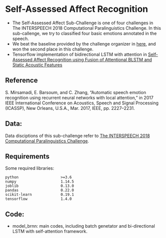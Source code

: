 # Self-Assessed Affect Recognition
+ The Self-Assessed Affect Sub-Challenge is one of four challenges in The INTERSPEECH 2018 Computational Paralinguistics Challenge. In this sub-callenge, we try to classified four basic emotions annotated in the speech.
+ We beat the baseline provided by the challenge organizer in [here](https://pdfs.semanticscholar.org/783d/2bd2820b35ce7e398be412569e9d5c6f5880.pdf), 
and won the second place in this challenge.
+ Tensorflow implementation of bidirectional LSTM with attention in [Self-Assessed Affect Recognition using Fusion of Attentional BLSTM and Static Acoustic Features](https://pdfs.semanticscholar.org/5ceb/28f9769b5af8086067b22d71dbb743cc7c13.pdf)

## Reference
S. Mirsamadi, E. Barsoum, and C. Zhang, “Automatic speech emotion recognition using recurrent neural networks with local attention,” in 2017 IEEE International Conference on Acoustics, Speech and Signal Processing (ICASSP), New Orleans, U.S.A., Mar. 2017, IEEE, pp. 2227–2231.

## Data:
Data disciptions of this sub-challenge refer to [The INTERSPEECH 2018 Computational Paralinguistics Challenge](https://pdfs.semanticscholar.org/783d/2bd2820b35ce7e398be412569e9d5c6f5880.pdf).

## Requirements
Some required libraries:
```
python                   >=3.6
numpy                    1.14.5
joblib                   0.13.0
pandas                   0.22.0
scikit-learn             0.19.1
tensorflow               1.4.0
```

## Code:
+ model_brnn: main codes, including batch genetator and bi-directional LSTM with self-attention framework.
